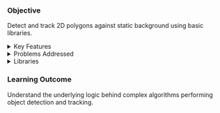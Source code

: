 ### Objective
Detect and track 2D polygons against static background using basic libraries.

<details close>	
  <summary> Key Features </summary>
  
  - Custom Environment Setup
     - Cemera 
     - Background 
     - Shapes
   
  - Polygon Detection 

  - Polygon Shape Recognition 

  - Polygon Tracking 

</details>


<details close>	
  <summary> Problems Addressed </summary>
  
  - Objects overlapping/collision during detection. 

  - Minimum object distance treshold during tracking.

  - Similar polygon shapes apprimation.

</details>

<details close>	
  <summary> Libraries </summary>
  
  - cv2
  - scipy
  - numpy
  - skimage
    
</details>


### Learning Outcome 
Understand the underlying logic behind complex algorithms performing object detection and tracking.  


